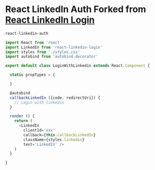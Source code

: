 # React LinkedIn Auth Forked from [React LinkedIn Login](https://github.com/orionsoft/react-linkedin-login)

```sh
react-linkedin-auth
```

```js
import React from 'react'
import LinkedIn from 'react-linkedin-login'
import styles from './styles.css'
import autobind from 'autobind-decorator'

export default class LoginWithLinkedin extends React.Component {

  static propTypes = {

  }

  @autobind
  callbackLinkedIn ({code, redirectUri}) {
    // Login with linkedin
  }

  render () {
    return (
      <LinkedIn
        clientId='xxx'
        callback={this.callbackLinkedIn}
        className={styles.linkedin}
        text='LinkedIn' />
    )
  }

}

```
